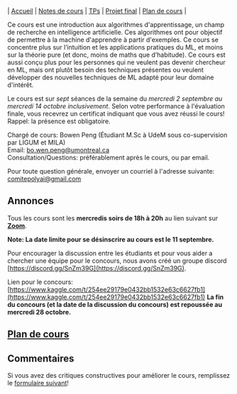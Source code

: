 | [Accueil](index.md) | [Notes de cours](notes-de-cours.md) | [TPs](travaux-pratiques.md) | [Projet final](projet-final.md) | [Plan de cours](plan-de-cours.md) |

Ce cours est une introduction aux algorithmes d'apprentissage, un champ de recherche en intelligence artificielle. 
Ces algorithmes ont pour objectif de permettre à la machine d'apprendre à partir d'exemples. Ce cours se concentre plus sur l’intuition et 
les applications pratiques du ML, et moins sur la théorie pure (et donc, moins de maths que d’habitude). Ce cours est aussi conçu plus pour 
les personnes qui ne veulent pas devenir chercheur en ML, mais ont plutôt besoin des techniques présentes ou veulent développer des nouvelles techniques de
ML adapté pour leur domaine d'intérêt.

Le cours est sur *sept* séances de la semaine du *mercredi 2 septembre au mercredi 14 octobre inclusivement*. Selon votre performance à l'évaluation finale, 
vous recevrez un certificat indiquant que vous avez réussi le cours! Rappel: la présence est obligatoire.


Chargé de cours: Bowen Peng (Étudiant M.Sc à UdeM sous co-supervision par LIGUM et MILA)  
Email: bo.wen.peng@umontreal.ca  
Consultation/Questions: préférablement après le cours, ou par email.  

Pour toute question générale, envoyer un courriel à l'adresse suivante: comitepolyai@gmail.com

## Annonces

Tous les cours sont les **mercredis soirs de 18h à 20h** au lien suivant sur **[Zoom](https://us02web.zoom.us/j/83425667824?pwd=NjZLcmxzakhROTlQdlgwbGlTL1gyQT09)**.

**Note: La date limite pour se désinscrire au cours est le 11 septembre.**

Pour encourager la discussion entre les étudiants et pour vous aider a chercher une équipe pour le concours, nous avons créé un groupe discord [https://discord.gg/SnZm39G](https://discord.gg/SnZm39G).

Lien pour le concours: [https://www.kaggle.com/t/254ee29179e0432bb1532e63c6627fb1](https://www.kaggle.com/t/254ee29179e0432bb1532e63c6627fb1)
**La fin du concours (et la date de la discussion du concours) est repoussée au mercredi 28 octobre.**

## [Plan de cours](plan-de-cours.md)

## Commentaires

Si vous avez des critiques constructives pour améliorer le cours, remplissez le <a href="https://forms.gle/BXYCwYLDemsM13Zw8" target="_blank" rel="noopener noreferer">formulaire suivant</a>!
